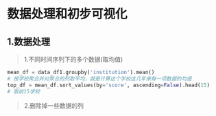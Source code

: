 # 数据处理和初步可视化
## 1.数据处理
> 1.不同时间序列下的多个数据(取均值)
```python
mean_df = data_df1.groupby('institution').mean() 
# 按学校聚合并对聚合的列取平均，就是计算这个学校这几年来每一项数据的均值
top_df = mean_df.sort_values(by='score', ascending=False).head(15)  
# 取前15学校
```
>2.删除掉一些数据的列











